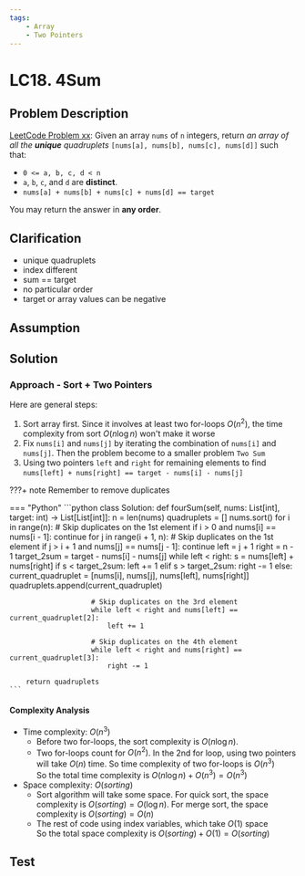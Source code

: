 ```yaml
---
tags:
    - Array
    - Two Pointers
---
```


# LC18. 4Sum
## Problem Description
[LeetCode Problem xx](https://leetcode.com/problems/4sum/): Given an array `nums` of `n` integers, return _an array of all the **unique** quadruplets_ `[nums[a], nums[b], nums[c], nums[d]]` such that:

- `0 <= a, b, c, d < n`
- `a`, `b`, `c`, and `d` are **distinct**.
- `nums[a] + nums[b] + nums[c] + nums[d] == target`

You may return the answer in **any order**.

## Clarification
- unique quadruplets
- index different
- sum == target
- no particular order
- target or array values can be negative

## Assumption

## Solution
### Approach - Sort + Two Pointers
Here are general steps:

1. Sort array first. Since it involves at least two for-loops $O(n^2)$, the time complexity from sort $O(n \log n)$ won't make it worse
2. Fix `nums[i]` and `nums[j]` by iterating the combination of `nums[i]` and `nums[j]`. Then the problem become to a smaller problem `Two Sum`
3. Using two pointers `left` and `right` for remaining elements to find `nums[left] + nums[right] == target - nums[i] - nums[j]`

???+ note
    Remember to remove duplicates

=== "Python"
    ```python
    class Solution:
    def fourSum(self, nums: List[int], target: int) -> List[List[int]]:
        n = len(nums)
        quadruplets = []
        nums.sort()
        for i in range(n):
            # Skip duplicates on the 1st element
            if i > 0 and nums[i] == nums[i - 1]:
                continue
            for j in range(i + 1, n):
                # Skip duplicates on the 1st element
                if j > i + 1 and nums[j] == nums[j - 1]:
                    continue
                left = j + 1
                right = n - 1
                target_2sum = target - nums[i] - nums[j]
                while left < right:
                    s = nums[left] + nums[right]
                    if s < target_2sum:
                        left += 1
                    elif s > target_2sum:
                        right -= 1
                    else:
                        current_quadruplet = [nums[i], nums[j], nums[left], nums[right]]
                        quadruplets.append(current_quadruplet)

                        # Skip duplicates on the 3rd element
                        while left < right and nums[left] == current_quadruplet[2]:
                            left += 1

                        # Skip duplicates on the 4th element
                        while left < right and nums[right] == current_quadruplet[3]:
                            right -= 1

        return quadruplets
    ```

#### Complexity Analysis
* Time complexity: $O(n^3)$  
	- Before two for-loops, the sort complexity is $O(n \log n)$. 
    - Two for-loops count for $O(n^2)$. In the 2nd for loop, using two pointers will take $O(n)$ time. So time complexity of two for-loops is $O(n^3)$  
    So the total time complexity is $O(n \log n) + O(n^3) = O(n^3)$
* Space complexity: $O(sorting)$  
	- Sort algorithm will take some space. For quick sort, the space complexity is $O(sorting) = O(\log n)$. For merge sort, the space complexity is $O(sorting) = O(n)$ 
    - The rest of code using index variables, which take $O(1)$ space  
    So the total space complexity is $O(sorting) + O(1) = O(sorting)$

## Test